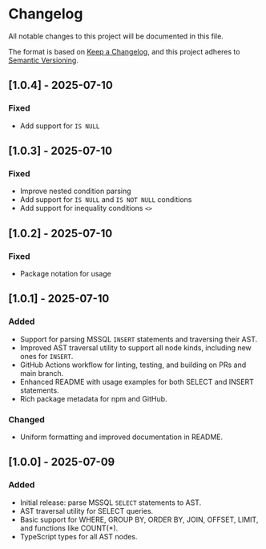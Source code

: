 # Changelog

All notable changes to this project will be documented in this file.

The format is based on [Keep a Changelog](https://keepachangelog.com/en/1.1.0/),
and this project adheres to [Semantic Versioning](https://semver.org/spec/v2.0.0.html).

## [1.0.4] - 2025-07-10
### Fixed
- Add support for `IS NULL` 

## [1.0.3] - 2025-07-10
### Fixed
- Improve nested condition parsing
- Add support for `IS NULL` and `IS NOT NULL` conditions
- Add support for inequality conditions `<>`

## [1.0.2] - 2025-07-10
### Fixed
- Package notation for usage

## [1.0.1] - 2025-07-10
### Added
- Support for parsing MSSQL `INSERT` statements and traversing their AST.
- Improved AST traversal utility to support all node kinds, including new ones for `INSERT`.
- GitHub Actions workflow for linting, testing, and building on PRs and main branch.
- Enhanced README with usage examples for both SELECT and INSERT statements.
- Rich package metadata for npm and GitHub.

### Changed
- Uniform formatting and improved documentation in README.

## [1.0.0] - 2025-07-09
### Added
- Initial release: parse MSSQL `SELECT` statements to AST.
- AST traversal utility for SELECT queries.
- Basic support for WHERE, GROUP BY, ORDER BY, JOIN, OFFSET, LIMIT, and functions like COUNT(*).
- TypeScript types for all AST nodes.
